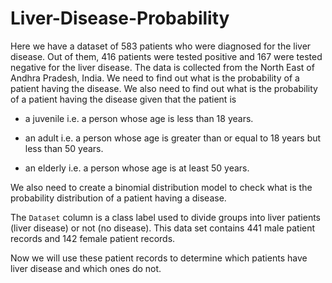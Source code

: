 # Liver-Disease-Probability
Here we have a dataset of 583 patients who were diagnosed for the liver disease. Out of them, 416 patients were tested positive and 167 were tested negative for the liver disease. The data is collected from the North East of Andhra Pradesh, India. We need to find out what is the probability of a patient having the disease. We also need to find out what is the probability of a patient having the disease given that the patient is 

- a juvenile i.e. a person whose age is less than 18 years.

- an adult i.e. a person whose age is greater than or equal to 18 years but less than 50 years.

- an elderly i.e. a person whose age is at least 50 years.

We also need to create a binomial distribution model to check what is the probability distribution of a patient having a disease.

The `Dataset` column is a class label used to divide groups into liver patients (liver disease) or not (no disease). This data set contains 441 male patient records and 142 female patient records.


Now we will use these patient records to determine which patients have liver disease and which ones do not.
